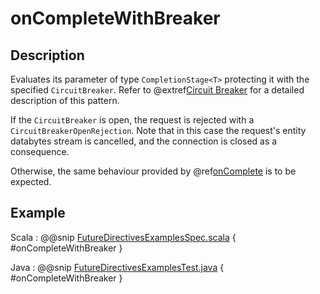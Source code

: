 # onCompleteWithBreaker

## Description

Evaluates its parameter of type `CompletionStage<T>` protecting it with the specified `CircuitBreaker`.
Refer to @extref[Circuit Breaker](akka-docs:common/circuitbreaker.html) for a detailed description of this pattern.

If the `CircuitBreaker` is open, the request is rejected with a `CircuitBreakerOpenRejection`.
Note that in this case the request's entity databytes stream is cancelled, and the connection is closed
as a consequence.

Otherwise, the same behaviour provided by @ref[onComplete](onComplete.md) is to be expected.

## Example

Scala
:  @@snip [FutureDirectivesExamplesSpec.scala]($test$/scala/docs/http/scaladsl/server/directives/FutureDirectivesExamplesSpec.scala) { #onCompleteWithBreaker }

Java
:  @@snip [FutureDirectivesExamplesTest.java]($test$/java/docs/http/javadsl/server/directives/FutureDirectivesExamplesTest.java) { #onCompleteWithBreaker }

